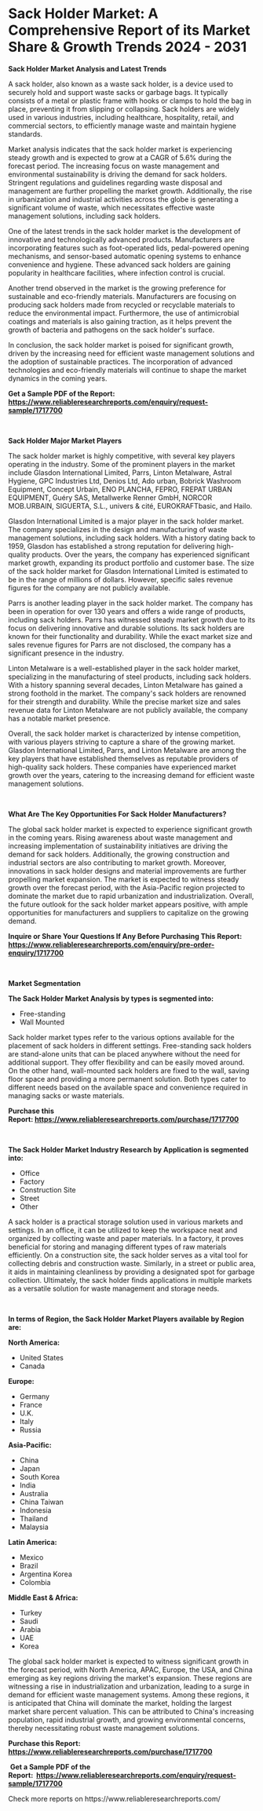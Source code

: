<p><h1>Sack Holder Market: A Comprehensive Report of its Market Share & Growth Trends 2024 - 2031</h1></p><p><strong>Sack Holder Market Analysis and Latest Trends</strong></p>
<p><p>A sack holder, also known as a waste sack holder, is a device used to securely hold and support waste sacks or garbage bags. It typically consists of a metal or plastic frame with hooks or clamps to hold the bag in place, preventing it from slipping or collapsing. Sack holders are widely used in various industries, including healthcare, hospitality, retail, and commercial sectors, to efficiently manage waste and maintain hygiene standards.</p><p>Market analysis indicates that the sack holder market is experiencing steady growth and is expected to grow at a CAGR of 5.6% during the forecast period. The increasing focus on waste management and environmental sustainability is driving the demand for sack holders. Stringent regulations and guidelines regarding waste disposal and management are further propelling the market growth. Additionally, the rise in urbanization and industrial activities across the globe is generating a significant volume of waste, which necessitates effective waste management solutions, including sack holders.</p><p>One of the latest trends in the sack holder market is the development of innovative and technologically advanced products. Manufacturers are incorporating features such as foot-operated lids, pedal-powered opening mechanisms, and sensor-based automatic opening systems to enhance convenience and hygiene. These advanced sack holders are gaining popularity in healthcare facilities, where infection control is crucial.</p><p>Another trend observed in the market is the growing preference for sustainable and eco-friendly materials. Manufacturers are focusing on producing sack holders made from recycled or recyclable materials to reduce the environmental impact. Furthermore, the use of antimicrobial coatings and materials is also gaining traction, as it helps prevent the growth of bacteria and pathogens on the sack holder's surface.</p><p>In conclusion, the sack holder market is poised for significant growth, driven by the increasing need for efficient waste management solutions and the adoption of sustainable practices. The incorporation of advanced technologies and eco-friendly materials will continue to shape the market dynamics in the coming years.</p></p>
<p><strong>Get a Sample PDF of the Report:&nbsp; <a href="https://www.reliableresearchreports.com/enquiry/request-sample/1717700">https://www.reliableresearchreports.com/enquiry/request-sample/1717700</a></strong></p>
<p>&nbsp;</p>
<p><strong>Sack Holder Major Market Players</strong></p>
<p><p>The sack holder market is highly competitive, with several key players operating in the industry. Some of the prominent players in the market include Glasdon International Limited, Parrs, Linton Metalware, Astral Hygiene, GPC Industries Ltd, Denios Ltd, Ado urban, Bobrick Washroom Equipment, Concept Urbain, ENO PLANCHA, FEPRO, FREPAT URBAN EQUIPMENT, Guéry SAS, Metallwerke Renner GmbH, NORCOR MOB.URBAIN, SIGUERTA, S.L., univers & cité, EUROKRAFTbasic, and Hailo.</p><p>Glasdon International Limited is a major player in the sack holder market. The company specializes in the design and manufacturing of waste management solutions, including sack holders. With a history dating back to 1959, Glasdon has established a strong reputation for delivering high-quality products. Over the years, the company has experienced significant market growth, expanding its product portfolio and customer base. The size of the sack holder market for Glasdon International Limited is estimated to be in the range of millions of dollars. However, specific sales revenue figures for the company are not publicly available.</p><p>Parrs is another leading player in the sack holder market. The company has been in operation for over 130 years and offers a wide range of products, including sack holders. Parrs has witnessed steady market growth due to its focus on delivering innovative and durable solutions. Its sack holders are known for their functionality and durability. While the exact market size and sales revenue figures for Parrs are not disclosed, the company has a significant presence in the industry.</p><p>Linton Metalware is a well-established player in the sack holder market, specializing in the manufacturing of steel products, including sack holders. With a history spanning several decades, Linton Metalware has gained a strong foothold in the market. The company's sack holders are renowned for their strength and durability. While the precise market size and sales revenue data for Linton Metalware are not publicly available, the company has a notable market presence.</p><p>Overall, the sack holder market is characterized by intense competition, with various players striving to capture a share of the growing market. Glasdon International Limited, Parrs, and Linton Metalware are among the key players that have established themselves as reputable providers of high-quality sack holders. These companies have experienced market growth over the years, catering to the increasing demand for efficient waste management solutions.</p></p>
<p>&nbsp;</p>
<p><strong>What Are The Key Opportunities For Sack Holder Manufacturers?</strong></p>
<p><p>The global sack holder market is expected to experience significant growth in the coming years. Rising awareness about waste management and increasing implementation of sustainability initiatives are driving the demand for sack holders. Additionally, the growing construction and industrial sectors are also contributing to market growth. Moreover, innovations in sack holder designs and material improvements are further propelling market expansion. The market is expected to witness steady growth over the forecast period, with the Asia-Pacific region projected to dominate the market due to rapid urbanization and industrialization. Overall, the future outlook for the sack holder market appears positive, with ample opportunities for manufacturers and suppliers to capitalize on the growing demand.</p></p>
<p><strong>Inquire or Share Your Questions If Any Before Purchasing This Report: <a href="https://www.reliableresearchreports.com/enquiry/pre-order-enquiry/1717700">https://www.reliableresearchreports.com/enquiry/pre-order-enquiry/1717700</a></strong></p>
<p>&nbsp;</p>
<p><strong>Market Segmentation</strong></p>
<p><strong>The Sack Holder Market Analysis by types is segmented into:</strong></p>
<p><ul><li>Free-standing</li><li>Wall Mounted</li></ul></p>
<p><p>Sack holder market types refer to the various options available for the placement of sack holders in different settings. Free-standing sack holders are stand-alone units that can be placed anywhere without the need for additional support. They offer flexibility and can be easily moved around. On the other hand, wall-mounted sack holders are fixed to the wall, saving floor space and providing a more permanent solution. Both types cater to different needs based on the available space and convenience required in managing sacks or waste materials.</p></p>
<p><strong>Purchase this Report:&nbsp;<a href="https://www.reliableresearchreports.com/purchase/1717700">https://www.reliableresearchreports.com/purchase/1717700</a></strong></p>
<p>&nbsp;</p>
<p><strong>The Sack Holder Market Industry Research by Application is segmented into:</strong></p>
<p><ul><li>Office</li><li>Factory</li><li>Construction Site</li><li>Street</li><li>Other</li></ul></p>
<p><p>A sack holder is a practical storage solution used in various markets and settings. In an office, it can be utilized to keep the workspace neat and organized by collecting waste and paper materials. In a factory, it proves beneficial for storing and managing different types of raw materials efficiently. On a construction site, the sack holder serves as a vital tool for collecting debris and construction waste. Similarly, in a street or public area, it aids in maintaining cleanliness by providing a designated spot for garbage collection. Ultimately, the sack holder finds applications in multiple markets as a versatile solution for waste management and storage needs.</p></p>
<p>&nbsp;</p>
<p><strong>In terms of Region, the Sack Holder Market Players available by Region are:</strong></p>
<p>
    <p> <strong> North America: </strong>
        <ul>
            <li>United States</li>
            <li>Canada</li>
        </ul>
        </p> 
    <p> <strong> Europe: </strong>
        <ul>
            <li>Germany</li>
            <li>France</li>
            <li>U.K.</li>
            <li>Italy</li>
            <li>Russia</li>
        </ul>
        </p> 
    <p> <strong> Asia-Pacific: </strong>
        <ul>
            <li>China</li>
            <li>Japan</li>
            <li>South Korea</li>
            <li>India</li>
            <li>Australia</li>
            <li>China Taiwan</li>
            <li>Indonesia</li>
            <li>Thailand</li>
            <li>Malaysia</li>
        </ul>
        </p> 
    <p> <strong> Latin America: </strong>
        <ul>
            <li>Mexico</li>
            <li>Brazil</li>
            <li>Argentina Korea</li>
            <li>Colombia</li>
        </ul>
        </p> 
    <p> <strong> Middle East & Africa: </strong>
        <ul>
            <li>Turkey</li>
            <li>Saudi</li>
            <li>Arabia</li>
            <li>UAE</li>
            <li>Korea</li>
        </ul>
    </p>
    </p>
<p><p>The global sack holder market is expected to witness significant growth in the forecast period, with North America, APAC, Europe, the USA, and China emerging as key regions driving the market's expansion. These regions are witnessing a rise in industrialization and urbanization, leading to a surge in demand for efficient waste management systems. Among these regions, it is anticipated that China will dominate the market, holding the largest market share percent valuation. This can be attributed to China's increasing population, rapid industrial growth, and growing environmental concerns, thereby necessitating robust waste management solutions.</p></p>
<p><strong>Purchase this Report: <a href="https://www.reliableresearchreports.com/purchase/1717700">https://www.reliableresearchreports.com/purchase/1717700</a></strong></p>
<p>&nbsp;<strong>Get a Sample PDF of the Report:&nbsp;&nbsp;<a href="https://www.reliableresearchreports.com/enquiry/request-sample/1717700">https://www.reliableresearchreports.com/enquiry/request-sample/1717700</a></strong></p>
<p><strong></strong></p>
<p>Check more reports on https://www.reliableresearchreports.com/</p>